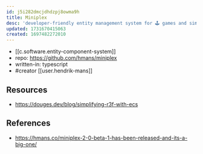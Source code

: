 ```yaml
---
id: j5i282dmcjdhdzpj8owma9h
title: Miniplex
desc: 'developer-friendly entity management system for 🕹 games and similarly demanding applications'
updated: 1731670415063
created: 1697482272010
---
```


- [[c.software.entity-component-system]]
- repo: https://github.com/hmans/miniplex
- written-in: typescript
- #creator [[user.hendrik-mans]]

## Resources

- https://douges.dev/blog/simplifying-r3f-with-ecs

## References

- https://hmans.co/miniplex-2-0-beta-1-has-been-released-and-its-a-big-one/